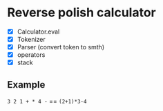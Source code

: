 # Reverse polish calculator

- [x] Calculator.eval
- [x] Tokenizer
- [x] Parser (convert token to smth)
- [x] operators
- [x] stack

## Example

`3 2 1 + * 4 -` == `(2+1)*3-4`